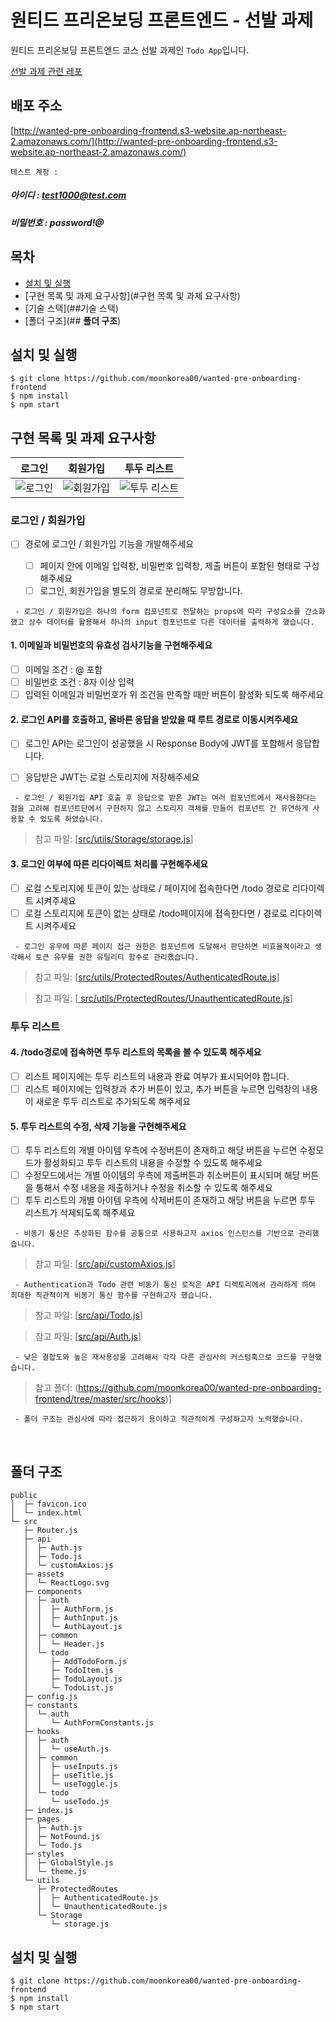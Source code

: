 # 원티드 프리온보딩 프론트엔드 - 선발 과제

원티드 프리온보딩 프론트엔드 코스 선발 과제인 `Todo App`입니다.

[선발 과제 관련 레포](https://github.com/walking-sunset/selection-task)

## **배포 주소**

[http://wanted-pre-onboarding-frontend.s3-website.ap-northeast-2.amazonaws.com/](http://wanted-pre-onboarding-frontend.s3-website.ap-northeast-2.amazonaws.com/)

`테스트 계정 :`

##### 아이디 : test1000@test.com

##### 비밀번호 : password!@

## 목차

- [설치 및 실행](#설치및실행)
- [구현 목록 및 과제 요구사항](#구현 목록 및 과제 요구사항)
- [기술 스택](##기술 스택)
- [폴더 구조](## **폴더 구조**)

## **설치 및 실행**

```
$ git clone https://github.com/moonkorea00/wanted-pre-onboarding-frontend
$ npm install
$ npm start
```

## 구현 목록 및 과제 요구사항
  
|                                                        로그인                                                         |                                                     회원가입                                                     |                                                   투두 리스트                                                    |
| :-------------------------------------------------------------------------------------------------------------------: | :--------------------------------------------------------------------------------------------------------------: | :------------------------------------------------------------------------------------------------------------: |
|    ![로그인](https://user-images.githubusercontent.com/78708082/196017717-c4f2d18f-54f1-4976-97c6-a55b660ed985.png)    | ![회원가입](https://user-images.githubusercontent.com/78708082/196017726-fd78dfaa-ee3e-431b-ac08-9e0a94b4bc5a.png) | ![투두 리스트](https://user-images.githubusercontent.com/78708082/196017727-3b8eaa75-014c-41b6-9f42-6b00741b2c58.png) |

### 로그인 / 회원가입
  
- [ ] 경로에 로그인 / 회원가입 기능을 개발해주세요
  
  - [ ] 페이지 안에 이메일 입력창, 비밀번호 입력창, 제출 버튼이 포함된 형태로 구성해주세요
  - [ ] 로그인, 회원가입을 별도의 경로로 분리해도 무방합니다.
  
 ` - 로그인 / 회원가입은 하나의 form 컴포넌트로 전달하는 props에 따라 구성요소를 간소화했고 상수 데이터를 활용해서 하나의 input 컴포넌트로 다른 데이터를 출력하게 했습니다.`

#### 1. 이메일과 비밀번호의 유효성 검사기능을 구현해주세요
  
  - [ ] 이메일 조건 : @ 포함
  - [ ]  비밀번호 조건 : 8자 이상 입력
  - [ ]  입력된 이메일과 비밀번호가 위 조건을 만족할 때만 버튼이 활성화 되도록 해주세요

#### 2. 로그인 API를 호출하고, 올바른 응답을 받았을 때 루트 경로로 이동시켜주세요
  
  - [ ]  로그인 API는 로그인이 성공했을 시 Response Body에 JWT를 포함해서 응답합니다.
  - [ ]  응답받은 JWT는 로컬 스토리지에 저장해주세요
  

  ` - 로그인 / 회원가입 API 호출 후 응답으로 받은 JWT는 여러 컴포넌트에서 재사용한다는 점을 고려해 컴포넌트단에서 구현하지 않고 스토리지 객체를 만들어 컴포넌트 간 유연하게 사용할 수 있도록 하였습니다.`
  
  > 참고 파일: [[src/utils/Storage/storage.js](https://github.com/moonkorea00/wanted-pre-onboarding-frontend/blob/master/src/utils/Storage/storage.js)]

#### 3. 로그인 여부에 따른 리다이렉트 처리를 구현해주세요
  
  - [ ] 로컬 스토리지에 토큰이 있는 상태로 / 페이지에 접속한다면 /todo 경로로 리다이렉트 시켜주세요
  - [ ] 로컬 스토리지에 토큰이 없는 상태로 /todo페이지에 접속한다면 / 경로로 리다이렉트 시켜주세요

  ` - 로그인 유무에 따른 페이지 접근 권한은 컴포넌트에 도달해서 판단하면 비효율적이라고 생각해서 토큰 유무를 권한 유틸리티 함수로 관리했습니다.`

  > 참고 파일: [[src/utils/ProtectedRoutes/AuthenticatedRoute.js](https://github.com/moonkorea00/wanted-pre-onboarding-frontend/blob/master/src/utils/ProtectedRoutes/AuthenticatedRoute.js)]
  
  > 참고 파일: [[  src/utils/ProtectedRoutes/UnauthenticatedRoute.js](https://github.com/moonkorea00/wanted-pre-onboarding-frontend/blob/master/src/utils/ProtectedRoutes/UnauthenticatedRoute.js)]
  
### 투두 리스트

#### 4. /todo경로에 접속하면 투두 리스트의 목록을 볼 수 있도록 해주세요

  - [ ] 리스트 페이지에는 투두 리스트의 내용과 완료 여부가 표시되어야 합니다.
  - [ ] 리스트 페이지에는 입력창과 추가 버튼이 있고, 추가 버튼을 누르면 입력창의 내용이 새로운 투두 리스트로 추가되도록 해주세요
  
#### 5. 투두 리스트의 수정, 삭제 기능을 구현해주세요

  - [ ] 투두 리스트의 개별 아이템 우측에 수정버튼이 존재하고 해당 버튼을 누르면 수정모드가 활성화되고 투두 리스트의 내용을 수정할 수 있도록 해주세요
  - [ ] 수정모드에서는 개별 아이템의 우측에 제출버튼과 취소버튼이 표시되며 해당 버튼을 통해서 수정 내용을 제출하거나 수정을 취소할 수 있도록 해주세요
  - [ ] 투두 리스트의 개별 아이템 우측에 삭제버튼이 존재하고 해당 버튼을 누르면 투두 리스트가 삭제되도록 해주세요
  
  ` - 비동기 통신은 추상화된 함수를 공통으로 사용하고자 axios 인스턴스를 기반으로 관리했습니다.`

> 참고 파일: [[src/api/customAxios.js](https://github.com/moonkorea00/wanted-pre-onboarding-frontend/blob/master/src/api/customAxios.js)]

  ` - Authentication과 Todo 관련 비동기 통신 로직은 API 디렉토리에서 관리하게 하여 최대한 직관적이게 비동기 통신 함수를 구현하고자 했습니다.`
  
> 참고 파일: [[src/api/Todo.js](https://github.com/moonkorea00/wanted-pre-onboarding-frontend/blob/master/src/api/Todo.js)]

> 참고 파일: [[src/api/Auth.js](https://github.com/moonkorea00/wanted-pre-onboarding-frontend/blob/master/src/api/Auth.js)]

  ` - 낮은 결합도와 높은 재사용성을 고려해서 각각 다른 관심사의 커스텀훅으로 코드를 구현했습니다.`

> 참고 폴더: (https://github.com/moonkorea00/wanted-pre-onboarding-frontend/tree/master/src/hooks)]

  ` - 폴더 구조는 관심사에 따라 접근하기 용이하고 직관적이게 구성하고자 노력했습니다.`

<br />

## **폴더 구조**

```
public
│  ├─ favicon.ico
│  └─ index.html
└─ src
   ├─ Router.js
   ├─ api
   │  ├─ Auth.js
   │  ├─ Todo.js
   │  └─ customAxios.js
   ├─ assets
   │  └─ ReactLogo.svg
   ├─ components
   │  ├─ auth
   │  │  ├─ AuthForm.js
   │  │  ├─ AuthInput.js
   │  │  └─ AuthLayout.js
   │  ├─ common
   │  │  └─ Header.js
   │  └─ todo
   │     ├─ AddTodoForm.js
   │     ├─ TodoItem.js
   │     ├─ TodoLayout.js
   │     └─ TodoList.js
   ├─ config.js
   ├─ constants
   │  └─ auth
   │     └─ AuthFormConstants.js
   ├─ hooks
   │  ├─ auth
   │  │  └─ useAuth.js
   │  ├─ common
   │  │  ├─ useInputs.js
   │  │  ├─ useTitle.js
   │  │  └─ useToggle.js
   │  └─ todo
   │     └─ useTodo.js
   ├─ index.js
   ├─ pages
   │  ├─ Auth.js
   │  ├─ NotFound.js
   │  └─ Todo.js
   ├─ styles
   │  ├─ GlobalStyle.js
   │  └─ theme.js
   └─ utils
      ├─ ProtectedRoutes
      │  ├─ AuthenticatedRoute.js
      │  └─ UnauthenticatedRoute.js
      └─ Storage
         └─ storage.js
```

## **설치 및 실행**

```
$ git clone https://github.com/moonkorea00/wanted-pre-onboarding-frontend
$ npm install
$ npm start
```
